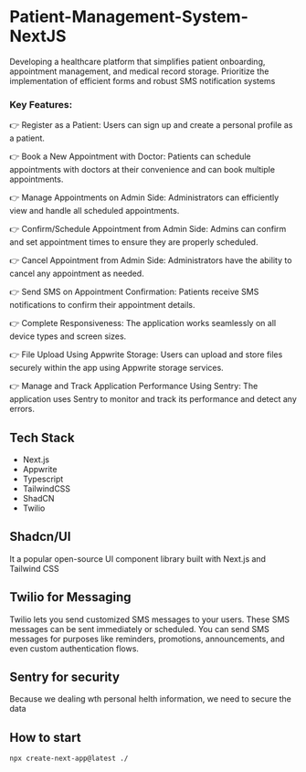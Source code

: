 # Patient-Management-System-NextJS

Developing a healthcare platform that simplifies patient onboarding, appointment management, and medical record storage. Prioritize the implementation of efficient forms and robust SMS notification systems


### Key Features:

👉 Register as a Patient: Users can sign up and create a personal profile as a patient.

👉 Book a New Appointment with Doctor: Patients can schedule appointments with doctors at their convenience and can book multiple appointments.

👉 Manage Appointments on Admin Side: Administrators can efficiently view and handle all scheduled appointments.

👉 Confirm/Schedule Appointment from Admin Side: Admins can confirm and set appointment times to ensure they are properly scheduled.

👉 Cancel Appointment from Admin Side: Administrators have the ability to cancel any appointment as needed.

👉 Send SMS on Appointment Confirmation: Patients receive SMS notifications to confirm their appointment details.

👉 Complete Responsiveness: The application works seamlessly on all device types and screen sizes.

👉 File Upload Using Appwrite Storage: Users can upload and store files securely within the app using Appwrite storage services.

👉 Manage and Track Application Performance Using Sentry: The application uses Sentry to monitor and track its performance and detect any errors. 

## Tech Stack
* Next.js
* Appwrite
* Typescript
* TailwindCSS
* ShadCN
* Twilio

## Shadcn/UI
It a popular open-source UI component library built with Next.js and Tailwind CSS

 ## Twilio for Messaging
Twilio lets you send customized SMS messages to your users. These SMS messages can be sent immediately or scheduled. You can send SMS messages for purposes like reminders, promotions, announcements, and even custom authentication flows.

## Sentry for security
Because we dealing wth personal helth information, we need to secure the data

## How to start
```bash
npx create-next-app@latest ./
```